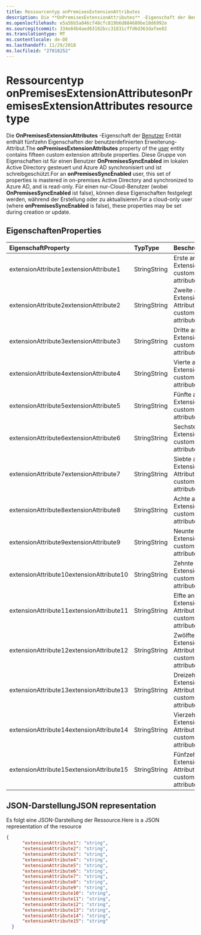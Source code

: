 ```yaml
---
title: Ressourcentyp onPremisesExtensionAttributes
description: Die **OnPremisesExtensionAttributes** -Eigenschaft der Benutzerentität enthält fünfzehn Eigenschaften der benutzerdefinierten Erweiterung-Attribut. Diese Gruppe von Eigenschaften ist für einen Benutzer **OnPremisesSyncEnabled** im lokalen Active Directory gesteuert und Azure AD synchronisiert und ist schreibgeschützt. Für einen nur-Cloud-Benutzer (wobei **OnPremisesSyncEnabled** ist false), können diese Eigenschaften festgelegt werden, während der Erstellung oder zu aktualisieren.
ms.openlocfilehash: e5a56b5a846cf48cfc819b6d884689be10d6992e
ms.sourcegitcommit: 334e84b4aed63162bcc31831cffd6d363dafee02
ms.translationtype: MT
ms.contentlocale: de-DE
ms.lasthandoff: 11/29/2018
ms.locfileid: "27018252"
---
```

# <a name="onpremisesextensionattributes-resource-type"></a><span data-ttu-id="35fe7-105">Ressourcentyp onPremisesExtensionAttributes</span><span class="sxs-lookup"><span data-stu-id="35fe7-105">onPremisesExtensionAttributes resource type</span></span>

<span data-ttu-id="35fe7-106">Die **OnPremisesExtensionAttributes** -Eigenschaft der [Benutzer](user.md) Entität enthält fünfzehn Eigenschaften der benutzerdefinierten Erweiterung-Attribut.</span><span class="sxs-lookup"><span data-stu-id="35fe7-106">The **onPremisesExtensionAttributes** property of the [user](user.md) entity contains fifteen custom extension attribute properties.</span></span> <span data-ttu-id="35fe7-107">Diese Gruppe von Eigenschaften ist für einen Benutzer **OnPremisesSyncEnabled** im lokalen Active Directory gesteuert und Azure AD synchronisiert und ist schreibgeschützt.</span><span class="sxs-lookup"><span data-stu-id="35fe7-107">For an **onPremisesSyncEnabled** user, this set of properties is mastered in on-premises Active Directory and synchronized to Azure AD, and is read-only.</span></span> <span data-ttu-id="35fe7-108">Für einen nur-Cloud-Benutzer (wobei **OnPremisesSyncEnabled** ist false), können diese Eigenschaften festgelegt werden, während der Erstellung oder zu aktualisieren.</span><span class="sxs-lookup"><span data-stu-id="35fe7-108">For a cloud-only user (where **onPremisesSyncEnabled** is false), these properties may be set during creation or update.</span></span>


## <a name="properties"></a><span data-ttu-id="35fe7-109">Eigenschaften</span><span class="sxs-lookup"><span data-stu-id="35fe7-109">Properties</span></span>
| <span data-ttu-id="35fe7-110">Eigenschaft</span><span class="sxs-lookup"><span data-stu-id="35fe7-110">Property</span></span>     | <span data-ttu-id="35fe7-111">Typ</span><span class="sxs-lookup"><span data-stu-id="35fe7-111">Type</span></span>   |<span data-ttu-id="35fe7-112">Beschreibung</span><span class="sxs-lookup"><span data-stu-id="35fe7-112">Description</span></span>|
|:---------------|:--------|:----------|
|<span data-ttu-id="35fe7-113">extensionAttribute1</span><span class="sxs-lookup"><span data-stu-id="35fe7-113">extensionAttribute1</span></span>|<span data-ttu-id="35fe7-114">String</span><span class="sxs-lookup"><span data-stu-id="35fe7-114">String</span></span>| <span data-ttu-id="35fe7-115">Erste anpassbare Extension-Attribut.</span><span class="sxs-lookup"><span data-stu-id="35fe7-115">First customizable extension attribute.</span></span> |
|<span data-ttu-id="35fe7-116">extensionAttribute2</span><span class="sxs-lookup"><span data-stu-id="35fe7-116">extensionAttribute2</span></span>|<span data-ttu-id="35fe7-117">String</span><span class="sxs-lookup"><span data-stu-id="35fe7-117">String</span></span>| <span data-ttu-id="35fe7-118">Zweite anpassbare Extension-Attribut.</span><span class="sxs-lookup"><span data-stu-id="35fe7-118">Second customizable extension attribute.</span></span> |
|<span data-ttu-id="35fe7-119">extensionAttribute3</span><span class="sxs-lookup"><span data-stu-id="35fe7-119">extensionAttribute3</span></span>|<span data-ttu-id="35fe7-120">String</span><span class="sxs-lookup"><span data-stu-id="35fe7-120">String</span></span>| <span data-ttu-id="35fe7-121">Dritte anpassbare Extension-Attribut.</span><span class="sxs-lookup"><span data-stu-id="35fe7-121">Third customizable extension attribute.</span></span> |
|<span data-ttu-id="35fe7-122">extensionAttribute4</span><span class="sxs-lookup"><span data-stu-id="35fe7-122">extensionAttribute4</span></span>|<span data-ttu-id="35fe7-123">String</span><span class="sxs-lookup"><span data-stu-id="35fe7-123">String</span></span>| <span data-ttu-id="35fe7-124">Vierte anpassbare Extension-Attribut.</span><span class="sxs-lookup"><span data-stu-id="35fe7-124">Fourth customizable extension attribute.</span></span> |
|<span data-ttu-id="35fe7-125">extensionAttribute5</span><span class="sxs-lookup"><span data-stu-id="35fe7-125">extensionAttribute5</span></span>|<span data-ttu-id="35fe7-126">String</span><span class="sxs-lookup"><span data-stu-id="35fe7-126">String</span></span>| <span data-ttu-id="35fe7-127">Fünfte anpassbare Extension-Attribut.</span><span class="sxs-lookup"><span data-stu-id="35fe7-127">Fifth customizable extension attribute.</span></span> |
|<span data-ttu-id="35fe7-128">extensionAttribute6</span><span class="sxs-lookup"><span data-stu-id="35fe7-128">extensionAttribute6</span></span>|<span data-ttu-id="35fe7-129">String</span><span class="sxs-lookup"><span data-stu-id="35fe7-129">String</span></span>| <span data-ttu-id="35fe7-130">Sechste anpassbare Extension-Attribut.</span><span class="sxs-lookup"><span data-stu-id="35fe7-130">Sixth customizable extension attribute.</span></span> |
|<span data-ttu-id="35fe7-131">extensionAttribute7</span><span class="sxs-lookup"><span data-stu-id="35fe7-131">extensionAttribute7</span></span>|<span data-ttu-id="35fe7-132">String</span><span class="sxs-lookup"><span data-stu-id="35fe7-132">String</span></span>| <span data-ttu-id="35fe7-133">Siebte anpassbare Extension-Attribut.</span><span class="sxs-lookup"><span data-stu-id="35fe7-133">Seventh customizable extension attribute.</span></span> |
|<span data-ttu-id="35fe7-134">extensionAttribute8</span><span class="sxs-lookup"><span data-stu-id="35fe7-134">extensionAttribute8</span></span>|<span data-ttu-id="35fe7-135">String</span><span class="sxs-lookup"><span data-stu-id="35fe7-135">String</span></span>| <span data-ttu-id="35fe7-136">Achte anpassbare Extension-Attribut.</span><span class="sxs-lookup"><span data-stu-id="35fe7-136">Eighth customizable extension attribute.</span></span> |
|<span data-ttu-id="35fe7-137">extensionAttribute9</span><span class="sxs-lookup"><span data-stu-id="35fe7-137">extensionAttribute9</span></span>|<span data-ttu-id="35fe7-138">String</span><span class="sxs-lookup"><span data-stu-id="35fe7-138">String</span></span>| <span data-ttu-id="35fe7-139">Neunte anpassbare Extension-Attribut.</span><span class="sxs-lookup"><span data-stu-id="35fe7-139">Ninth customizable extension attribute.</span></span> |
|<span data-ttu-id="35fe7-140">extensionAttribute10</span><span class="sxs-lookup"><span data-stu-id="35fe7-140">extensionAttribute10</span></span>|<span data-ttu-id="35fe7-141">String</span><span class="sxs-lookup"><span data-stu-id="35fe7-141">String</span></span>| <span data-ttu-id="35fe7-142">Zehnte anpassbare Extension-Attribut.</span><span class="sxs-lookup"><span data-stu-id="35fe7-142">Tenth customizable extension attribute.</span></span> |
|<span data-ttu-id="35fe7-143">extensionAttribute11</span><span class="sxs-lookup"><span data-stu-id="35fe7-143">extensionAttribute11</span></span>|<span data-ttu-id="35fe7-144">String</span><span class="sxs-lookup"><span data-stu-id="35fe7-144">String</span></span>| <span data-ttu-id="35fe7-145">Elfte anpassbare Extension-Attribut.</span><span class="sxs-lookup"><span data-stu-id="35fe7-145">Eleventh customizable extension attribute.</span></span> |
|<span data-ttu-id="35fe7-146">extensionAttribute12</span><span class="sxs-lookup"><span data-stu-id="35fe7-146">extensionAttribute12</span></span>|<span data-ttu-id="35fe7-147">String</span><span class="sxs-lookup"><span data-stu-id="35fe7-147">String</span></span>| <span data-ttu-id="35fe7-148">Zwölfte anpassbarer Extension-Attribut.</span><span class="sxs-lookup"><span data-stu-id="35fe7-148">Twelfth customizable extension attribute.</span></span> |
|<span data-ttu-id="35fe7-149">extensionAttribute13</span><span class="sxs-lookup"><span data-stu-id="35fe7-149">extensionAttribute13</span></span>|<span data-ttu-id="35fe7-150">String</span><span class="sxs-lookup"><span data-stu-id="35fe7-150">String</span></span>| <span data-ttu-id="35fe7-151">Dreizehnte anpassbare Extension-Attribut.</span><span class="sxs-lookup"><span data-stu-id="35fe7-151">Thirteenth customizable extension attribute.</span></span> |
|<span data-ttu-id="35fe7-152">extensionAttribute14</span><span class="sxs-lookup"><span data-stu-id="35fe7-152">extensionAttribute14</span></span>|<span data-ttu-id="35fe7-153">String</span><span class="sxs-lookup"><span data-stu-id="35fe7-153">String</span></span>| <span data-ttu-id="35fe7-154">Vierzehnte anpassbare Extension-Attribut.</span><span class="sxs-lookup"><span data-stu-id="35fe7-154">Fourteenth customizable extension attribute.</span></span> |
|<span data-ttu-id="35fe7-155">extensionAttribute15</span><span class="sxs-lookup"><span data-stu-id="35fe7-155">extensionAttribute15</span></span>|<span data-ttu-id="35fe7-156">String</span><span class="sxs-lookup"><span data-stu-id="35fe7-156">String</span></span>| <span data-ttu-id="35fe7-157">Fünfzehnte anpassbare Extension-Attribut.</span><span class="sxs-lookup"><span data-stu-id="35fe7-157">Fifteenth customizable extension attribute.</span></span> |

## <a name="json-representation"></a><span data-ttu-id="35fe7-158">JSON-Darstellung</span><span class="sxs-lookup"><span data-stu-id="35fe7-158">JSON representation</span></span>

<span data-ttu-id="35fe7-159">Es folgt eine JSON-Darstellung der Ressource.</span><span class="sxs-lookup"><span data-stu-id="35fe7-159">Here is a JSON representation of the resource</span></span>

<!-- {
  "blockType": "resource",
  "optionalProperties": [

  ],
  "@odata.type": "microsoft.graph.onPremisesExtensionAttributes"
}-->


```json
{
      "extensionAttribute1": "string",
      "extensionAttribute2": "string",
      "extensionAttribute3": "string",
      "extensionAttribute4": "string",
      "extensionAttribute5": "string",
      "extensionAttribute6": "string",
      "extensionAttribute7": "string",
      "extensionAttribute8": "string",
      "extensionAttribute9": "string",
      "extensionAttribute10": "string",
      "extensionAttribute11": "string",
      "extensionAttribute12": "string",
      "extensionAttribute13": "string",
      "extensionAttribute14": "string",
      "extensionAttribute15": "string"
  }

```


<!-- uuid: 8fcb5dbc-d5aa-4681-8e31-b001d5168d79
2015-10-25 14:57:30 UTC -->
<!-- {
  "type": "#page.annotation",
  "description": "onPremisesExtensionAttributes resource",
  "keywords": "",
  "section": "documentation",
  "tocPath": ""
}-->